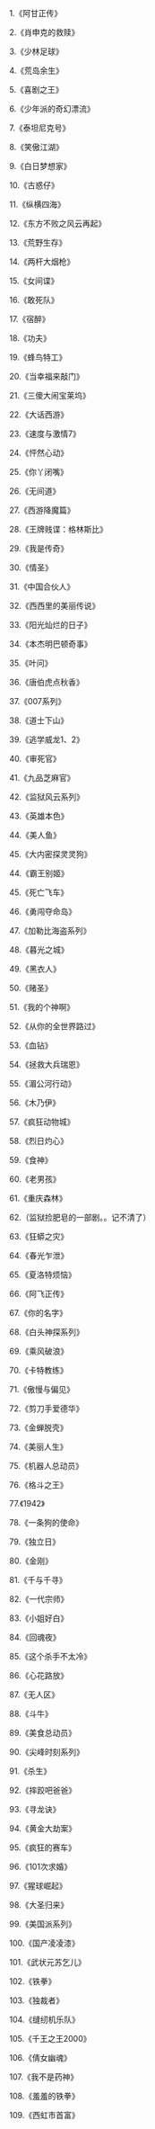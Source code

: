 1.《阿甘正传》

2.《肖申克的救赎》

3.《少林足球》

4.《荒岛余生》

5.《喜剧之王》

6.《少年派的奇幻漂流》

7.《泰坦尼克号》

8.《笑傲江湖》

9.《白日梦想家》

10.《古惑仔》

11.《纵横四海》

12.《东方不败之风云再起》

13.《荒野生存》

14.《两杆大烟枪》

15.《女间谍》

16.《敢死队》

17.《宿醉》

18.《功夫》

19.《蜂鸟特工》

20.《当幸福来敲门》

21.《三傻大闹宝莱坞》

22.《大话西游》

23.《速度与激情7》

24.《怦然心动》

25.《你丫闭嘴》

26.《无间道》

27.《西游降魔篇》

28.《王牌贱谍：格林斯比》

29.《我是传奇》

30.《情圣》

31.《中国合伙人》

32.《西西里的美丽传说》

33.《阳光灿烂的日子》

34.《本杰明巴顿奇事》

35.《叶问》

36.《唐伯虎点秋香》

37.《007系列》

38.《道士下山》

39.《逃学威龙1、2》

40.《审死官》

41.《九品芝麻官》

42.《监狱风云系列》

43.《英雄本色》

44.《美人鱼》

45.《大内密探灵灵狗》

44.《霸王别姬》

45.《死亡飞车》

46.《勇闯夺命岛》

47.《加勒比海盗系列》

48.《暮光之城》

49.《黑衣人》

50.《赌圣》

51.《我的个神啊》

52.《从你的全世界路过》

53.《血钻》

54.《拯救大兵瑞恩》

55.《湄公河行动》

56.《木乃伊》

57.《疯狂动物城》

58.《烈日灼心》

59.《食神》

60.《老男孩》

61.《重庆森林》

62.（监狱捡肥皂的一部剧。。记不清了）

63.《狂蟒之灾》

64.《春光乍泄》

65.《夏洛特烦恼》

66.《阿飞正传》

67.《你的名字》

68.《白头神探系列》

69.《乘风破浪》

70.《卡特教练》

71.《傲慢与偏见》

72.《剪刀手爱德华》

73.《金蝉脱壳》

74.《美丽人生》

75.《机器人总动员》

76.《格斗之王》

77.《1942》

78.《一条狗的使命》

79.《独立日》

80.《金刚》

81.《千与千寻》

82.《一代宗师》

83.《小姐好白》

84.《回魂夜》

85.《这个杀手不太冷》

86.《心花路放》

87.《无人区》

88.《斗牛》

89.《美食总动员》

90.《尖峰时刻系列》

91.《杀生》

92.《摔跤吧爸爸》

93.《寻龙诀》

94.《黄金大劫案》

95.《疯狂的赛车》

96.《101次求婚》

97.《猩球崛起》

98.《大圣归来》

99.《美国派系列》

100.《国产凌凌漆》

101.《武状元苏乞儿》

102.《铁拳》

103.《独裁者》

104.《缝纫机乐队》

105.《千王之王2000》

106.《倩女幽魂》

107.《我不是药神》

108.《羞羞的铁拳》

109.《西虹市首富》



